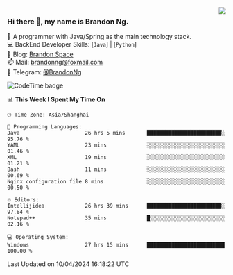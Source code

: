 <img  align="right" src="https://github-readme-stats-brandon0824.vercel.app/api/top-langs/?username=brandon0824&layout=compact">

### Hi there 👋, my name is Brandon Ng.

🌱 A programmer with Java/Spring as the main technology stack.  
💻 BackEnd Developer Skills: [`Java`] | [`Python`]  
📝 Blog: [Brandon Space](https://brandonng.tech)  
📫 Mail: brandonng@foxmail.com  
📰 Telegram: [@BrandonNg](https://t.me/BrandonNg24)  

![CodeTime badge](https://img.shields.io/endpoint?style=flat-square&url=https%3A%2F%2Fapi.codetime.dev%2Fshield%3Fid%3D128%26project%3D%26in%3D604800000)

<!--START_SECTION:waka-->
📊 **This Week I Spent My Time On** 

```text
🕑︎ Time Zone: Asia/Shanghai

💬 Programming Languages: 
Java                     26 hrs 5 mins       ████████████████████████░   95.76 % 
YAML                     23 mins             ░░░░░░░░░░░░░░░░░░░░░░░░░   01.46 % 
XML                      19 mins             ░░░░░░░░░░░░░░░░░░░░░░░░░   01.21 % 
Bash                     11 mins             ░░░░░░░░░░░░░░░░░░░░░░░░░   00.69 % 
Nginx configuration file 8 mins              ░░░░░░░░░░░░░░░░░░░░░░░░░   00.50 % 

🔥 Editors: 
Intellijidea             26 hrs 39 mins      ████████████████████████░   97.84 % 
Notepad++                35 mins             █░░░░░░░░░░░░░░░░░░░░░░░░   02.16 % 

💻 Operating System: 
Windows                  27 hrs 15 mins      █████████████████████████   100.00 % 
```


 Last Updated on 10/04/2024 16:18:22 UTC
<!--END_SECTION:waka-->

